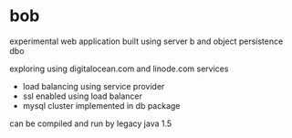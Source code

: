 # bob
experimental web application built using server b and object persistence dbo

exploring using digitalocean.com and linode.com services
  - load balancing using service provider
  - ssl enabled using load balancer
  - mysql cluster implemented in db package

can be compiled and run by legacy java 1.5
